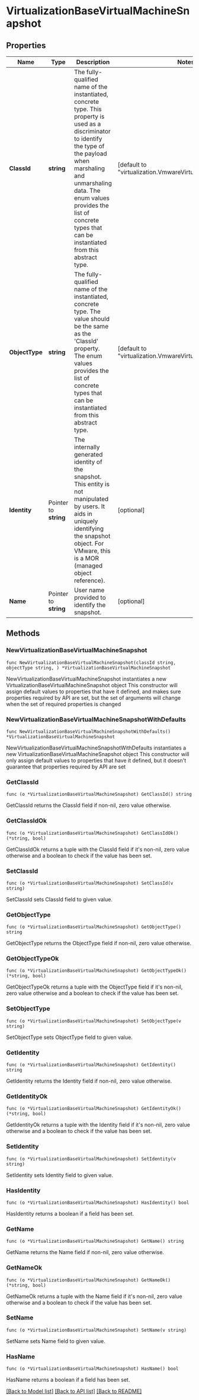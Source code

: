 # VirtualizationBaseVirtualMachineSnapshot

## Properties

Name | Type | Description | Notes
------------ | ------------- | ------------- | -------------
**ClassId** | **string** | The fully-qualified name of the instantiated, concrete type. This property is used as a discriminator to identify the type of the payload when marshaling and unmarshaling data. The enum values provides the list of concrete types that can be instantiated from this abstract type. | [default to "virtualization.VmwareVirtualMachineSnapshot"]
**ObjectType** | **string** | The fully-qualified name of the instantiated, concrete type. The value should be the same as the &#39;ClassId&#39; property. The enum values provides the list of concrete types that can be instantiated from this abstract type. | [default to "virtualization.VmwareVirtualMachineSnapshot"]
**Identity** | Pointer to **string** | The internally generated identity of the snapshot. This entity is not manipulated by users. It aids in uniquely identifying the snapshot object. For VMware, this is a MOR (managed object reference). | [optional] 
**Name** | Pointer to **string** | User name provided to identify the snapshot. | [optional] 

## Methods

### NewVirtualizationBaseVirtualMachineSnapshot

`func NewVirtualizationBaseVirtualMachineSnapshot(classId string, objectType string, ) *VirtualizationBaseVirtualMachineSnapshot`

NewVirtualizationBaseVirtualMachineSnapshot instantiates a new VirtualizationBaseVirtualMachineSnapshot object
This constructor will assign default values to properties that have it defined,
and makes sure properties required by API are set, but the set of arguments
will change when the set of required properties is changed

### NewVirtualizationBaseVirtualMachineSnapshotWithDefaults

`func NewVirtualizationBaseVirtualMachineSnapshotWithDefaults() *VirtualizationBaseVirtualMachineSnapshot`

NewVirtualizationBaseVirtualMachineSnapshotWithDefaults instantiates a new VirtualizationBaseVirtualMachineSnapshot object
This constructor will only assign default values to properties that have it defined,
but it doesn't guarantee that properties required by API are set

### GetClassId

`func (o *VirtualizationBaseVirtualMachineSnapshot) GetClassId() string`

GetClassId returns the ClassId field if non-nil, zero value otherwise.

### GetClassIdOk

`func (o *VirtualizationBaseVirtualMachineSnapshot) GetClassIdOk() (*string, bool)`

GetClassIdOk returns a tuple with the ClassId field if it's non-nil, zero value otherwise
and a boolean to check if the value has been set.

### SetClassId

`func (o *VirtualizationBaseVirtualMachineSnapshot) SetClassId(v string)`

SetClassId sets ClassId field to given value.


### GetObjectType

`func (o *VirtualizationBaseVirtualMachineSnapshot) GetObjectType() string`

GetObjectType returns the ObjectType field if non-nil, zero value otherwise.

### GetObjectTypeOk

`func (o *VirtualizationBaseVirtualMachineSnapshot) GetObjectTypeOk() (*string, bool)`

GetObjectTypeOk returns a tuple with the ObjectType field if it's non-nil, zero value otherwise
and a boolean to check if the value has been set.

### SetObjectType

`func (o *VirtualizationBaseVirtualMachineSnapshot) SetObjectType(v string)`

SetObjectType sets ObjectType field to given value.


### GetIdentity

`func (o *VirtualizationBaseVirtualMachineSnapshot) GetIdentity() string`

GetIdentity returns the Identity field if non-nil, zero value otherwise.

### GetIdentityOk

`func (o *VirtualizationBaseVirtualMachineSnapshot) GetIdentityOk() (*string, bool)`

GetIdentityOk returns a tuple with the Identity field if it's non-nil, zero value otherwise
and a boolean to check if the value has been set.

### SetIdentity

`func (o *VirtualizationBaseVirtualMachineSnapshot) SetIdentity(v string)`

SetIdentity sets Identity field to given value.

### HasIdentity

`func (o *VirtualizationBaseVirtualMachineSnapshot) HasIdentity() bool`

HasIdentity returns a boolean if a field has been set.

### GetName

`func (o *VirtualizationBaseVirtualMachineSnapshot) GetName() string`

GetName returns the Name field if non-nil, zero value otherwise.

### GetNameOk

`func (o *VirtualizationBaseVirtualMachineSnapshot) GetNameOk() (*string, bool)`

GetNameOk returns a tuple with the Name field if it's non-nil, zero value otherwise
and a boolean to check if the value has been set.

### SetName

`func (o *VirtualizationBaseVirtualMachineSnapshot) SetName(v string)`

SetName sets Name field to given value.

### HasName

`func (o *VirtualizationBaseVirtualMachineSnapshot) HasName() bool`

HasName returns a boolean if a field has been set.


[[Back to Model list]](../README.md#documentation-for-models) [[Back to API list]](../README.md#documentation-for-api-endpoints) [[Back to README]](../README.md)


